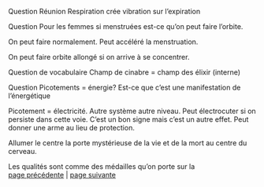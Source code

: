 Question
Réunion Respiration crée vibration sur l’expiration

Question
Pour les femmes si menstruées est-ce qu’on peut faire l’orbite.

On peut faire normalement. Peut accéléré la menstruation.

On peut faire orbite allongé si on arrive à se concentrer. 

Question de vocabulaire
Champ de cinabre = champ des élixir (interne)

Question
Picotements = énergie? Est-ce que c’est une manifestation de l’énergétique

Picotement = électricité. Autre système autre niveau. Peut électrocuter si on persiste dans cette voie. C’est un bon signe mais c’est un autre effet. Peut donner une arme au lieu de protection.


Allumer le centre la porte mystérieuse de la vie et de la mort au centre du cerveau.

Les qualités sont comme des médailles qu’on porte sur la  
[page précédente](2024-02-25-06.md) | [page suivante](2024-02-25-08.md)